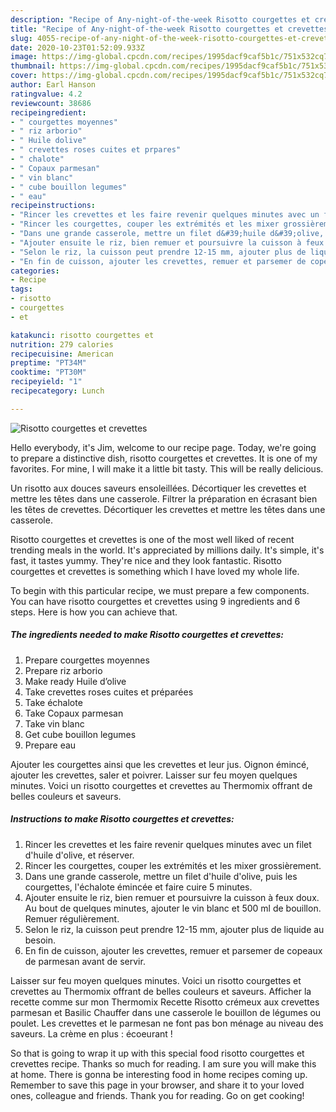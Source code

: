 ```yaml
---
description: "Recipe of Any-night-of-the-week Risotto courgettes et crevettes"
title: "Recipe of Any-night-of-the-week Risotto courgettes et crevettes"
slug: 4055-recipe-of-any-night-of-the-week-risotto-courgettes-et-crevettes
date: 2020-10-23T01:52:09.933Z
image: https://img-global.cpcdn.com/recipes/1995dacf9caf5b1c/751x532cq70/risotto-courgettes-et-crevettes-photo-principale-de-la-recette.jpg
thumbnail: https://img-global.cpcdn.com/recipes/1995dacf9caf5b1c/751x532cq70/risotto-courgettes-et-crevettes-photo-principale-de-la-recette.jpg
cover: https://img-global.cpcdn.com/recipes/1995dacf9caf5b1c/751x532cq70/risotto-courgettes-et-crevettes-photo-principale-de-la-recette.jpg
author: Earl Hanson
ratingvalue: 4.2
reviewcount: 38686
recipeingredient:
- " courgettes moyennes"
- " riz arborio"
- " Huile dolive"
- " crevettes roses cuites et prpares"
- " chalote"
- " Copaux parmesan"
- " vin blanc"
- " cube bouillon legumes"
- " eau"
recipeinstructions:
- "Rincer les crevettes et les faire revenir quelques minutes avec un filet d&#39;huile d&#39;olive, et réserver."
- "Rincer les courgettes, couper les extrémités et les mixer grossièrement."
- "Dans une grande casserole, mettre un filet d&#39;huile d&#39;olive, puis les courgettes, l&#39;échalote émincée et faire cuire 5 minutes."
- "Ajouter ensuite le riz, bien remuer et poursuivre la cuisson à feux doux. Au bout de quelques minutes, ajouter le vin blanc et 500 ml de bouillon. Remuer régulièrement."
- "Selon le riz, la cuisson peut prendre 12-15 mm, ajouter plus de liquide au besoin."
- "En fin de cuisson, ajouter les crevettes, remuer et parsemer de copeaux de parmesan avant de servir."
categories:
- Recipe
tags:
- risotto
- courgettes
- et

katakunci: risotto courgettes et 
nutrition: 279 calories
recipecuisine: American
preptime: "PT34M"
cooktime: "PT30M"
recipeyield: "1"
recipecategory: Lunch

---
```



![Risotto courgettes et crevettes](https://img-global.cpcdn.com/recipes/1995dacf9caf5b1c/751x532cq70/risotto-courgettes-et-crevettes-photo-principale-de-la-recette.jpg)

Hello everybody, it's Jim, welcome to our recipe page. Today, we're going to prepare a distinctive dish, risotto courgettes et crevettes. It is one of my favorites. For mine, I will make it a little bit tasty. This will be really delicious.

Un risotto aux douces saveurs ensoleillées. Décortiquer les crevettes et mettre les têtes dans une casserole. Filtrer la préparation en écrasant bien les têtes de crevettes. Décortiquer les crevettes et mettre les têtes dans une casserole.

Risotto courgettes et crevettes is one of the most well liked of recent trending meals in the world. It's appreciated by millions daily. It's simple, it's fast, it tastes yummy. They're nice and they look fantastic. Risotto courgettes et crevettes is something which I have loved my whole life.


To begin with this particular recipe, we must prepare a few components. You can have risotto courgettes et crevettes using 9 ingredients and 6 steps. Here is how you can achieve that.

<!--inarticleads1-->

##### The ingredients needed to make Risotto courgettes et crevettes:

1. Prepare  courgettes moyennes
1. Prepare  riz arborio
1. Make ready  Huile d’olive
1. Take  crevettes roses cuites et préparées
1. Take  échalote
1. Take  Copaux parmesan
1. Take  vin blanc
1. Get  cube bouillon legumes
1. Prepare  eau


Ajouter les courgettes ainsi que les crevettes et leur jus. Oignon émincé, ajouter les crevettes, saler et poivrer. Laisser sur feu moyen quelques minutes. Voici un risotto courgettes et crevettes au Thermomix offrant de belles couleurs et saveurs. 

<!--inarticleads2-->

##### Instructions to make Risotto courgettes et crevettes:

1. Rincer les crevettes et les faire revenir quelques minutes avec un filet d&#39;huile d&#39;olive, et réserver.
1. Rincer les courgettes, couper les extrémités et les mixer grossièrement.
1. Dans une grande casserole, mettre un filet d&#39;huile d&#39;olive, puis les courgettes, l&#39;échalote émincée et faire cuire 5 minutes.
1. Ajouter ensuite le riz, bien remuer et poursuivre la cuisson à feux doux. Au bout de quelques minutes, ajouter le vin blanc et 500 ml de bouillon. Remuer régulièrement.
1. Selon le riz, la cuisson peut prendre 12-15 mm, ajouter plus de liquide au besoin.
1. En fin de cuisson, ajouter les crevettes, remuer et parsemer de copeaux de parmesan avant de servir.


Laisser sur feu moyen quelques minutes. Voici un risotto courgettes et crevettes au Thermomix offrant de belles couleurs et saveurs. Afficher la recette comme sur mon Thermomix Recette Risotto crémeux aux crevettes parmesan et Basilic Chauffer dans une casserole le bouillon de légumes ou poulet. Les crevettes et le parmesan ne font pas bon ménage au niveau des saveurs. La crème en plus : écoeurant ! 

So that is going to wrap it up with this special food risotto courgettes et crevettes recipe. Thanks so much for reading. I am sure you will make this at home. There is gonna be interesting food in home recipes coming up. Remember to save this page in your browser, and share it to your loved ones, colleague and friends. Thank you for reading. Go on get cooking!
